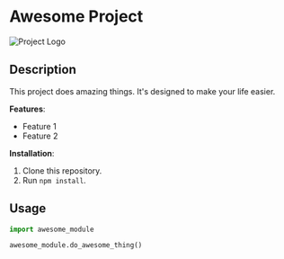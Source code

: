 # Awesome Project

![Project Logo](logo.png)

## Description

This project does amazing things. It's designed to make your life easier.

**Features**:

- Feature 1
- Feature 2

**Installation**:

1. Clone this repository.
2. Run `npm install`.

## Usage

```python
import awesome_module

awesome_module.do_awesome_thing()
```
